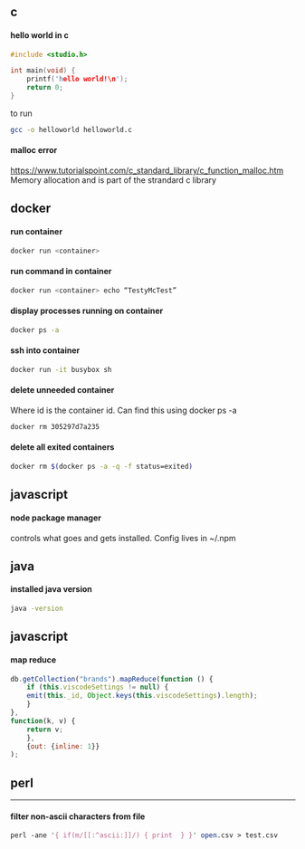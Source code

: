## c

#### **hello world in c**
 

```c
#include <studio.h>

int main(void) {
    printf('hello world!\n');
    return 0;
}
```
to run
```bash
gcc -o helloworld helloworld.c
```

#### **malloc error**
https://www.tutorialspoint.com/c_standard_library/c_function_malloc.htm
Memory allocation and is part of the strandard c library

## docker

#### **run container**
```bash
docker run <container>
```

#### **run command in container**
```bash
docker run <container> echo “TestyMcTest”
```
#### **display processes running on container**
```bash
docker ps -a
```

#### **ssh into container**
```bash
docker run -it busybox sh
```

#### **delete unneeded container**
Where id is the container id. Can find this using docker ps -a
```bash
docker rm 305297d7a235
```
#### **delete all exited containers**
```bash
docker rm $(docker ps -a -q -f status=exited)
```

## javascript 

#### **node package manager**
controls what goes and gets installed. 
Config lives in ~/.npm


## java
#### **installed java version**
```bash
java -version
```
## javascript 

#### **map reduce**

```javascript
db.getCollection("brands").mapReduce(function () {
	if (this.viscodeSettings != null) {
	emit(this._id, Object.keys(this.viscodeSettings).length);
	}
},
function(k, v) {
	return v;
	},
	{out: {inline: 1}}
);
```

## perl 
- - - 

#### **filter non-ascii characters from file**
```perl
perl -ane '{ if(m/[[:^ascii:]]/) { print  } }' open.csv > test.csv
```
